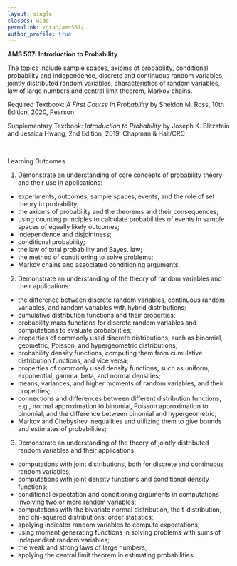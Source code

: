 ```yaml
---
layout: single
classes: wide
permalink: /grad/ams507/
author_profile: true
---
```


**AMS 507: Introduction to Probability**

The topics include sample spaces, axioms of probability, conditional probability and independence, discrete and continuous random variables, jointly distributed random variables, characteristics of random variables, law of large numbers and central limit theorem, Markov chains.

Required Textbook: *A First Course in Probability* by Sheldon M. Ross, 10th Edition, 2020, Pearson

Supplementary Textbook: *Introduction to Probability* by Joseph K. Blitzstein and Jessica Hwang, 2nd Edition, 2019, Chapman & Hall/CRC

<br/>

Learning Outcomes

1. Demonstrate an understanding of core concepts of probability theory and their use in applications:
- experiments, outcomes, sample spaces, events, and the role of set theory in probability;
- the axioms of probability and the theorems and their consequences;
- using counting principles to calculate probabilities of events in sample spaces of equally likely outcomes;
- independence and disjointness;
- conditional probability;
- the law of total probability and Bayes. law;
- the method of conditioning to solve problems;
- Markov chains and associated conditioning arguments.

2. Demonstrate an understanding of the theory of random variables and their applications: 
- the difference between discrete random variables, continuous random variables, and random variables with hybrid distributions;
- cumulative distribution functions and their properties;
- probability mass functions for discrete random variables and computations to evaluate probabilities;
- properties of commonly used discrete distributions, such as binomial, geometric, Poisson, and hypergeometric distributions;
- probability density functions, computing them from cumulative distribution functions, and vice versa; 
- properties of commonly used density functions, such as uniform, exponential, gamma, beta, and normal densities;
- means, variances, and higher moments of random variables, and their properties;
- connections and differences between different distribution functions, e.g., normal approximation to binomial, Poisson approximation to binomial, and the difference between binomial and hypergeometric;
- Markov and Chebyshev inequalities and utilizing them to give bounds and estimates of probabilities;

3. Demonstrate an understanding of the theory of jointly distributed random variables and their applications:
- computations with joint distributions, both for discrete and continuous random variables;
- computations with joint density functions and conditional density functions;
- conditional expectation and conditioning arguments in computations involving two or more random variables;
- computations with the bivariate normal distribution, the t-distribution, and chi-squared distributions, order statistics;
- applying indicator random variables to compute expectations;
- using moment generating functions in solving problems with sums of independent random variables;
- the weak and strong laws of large numbers;
- applying the central limit theorem in estimating probabilities.
